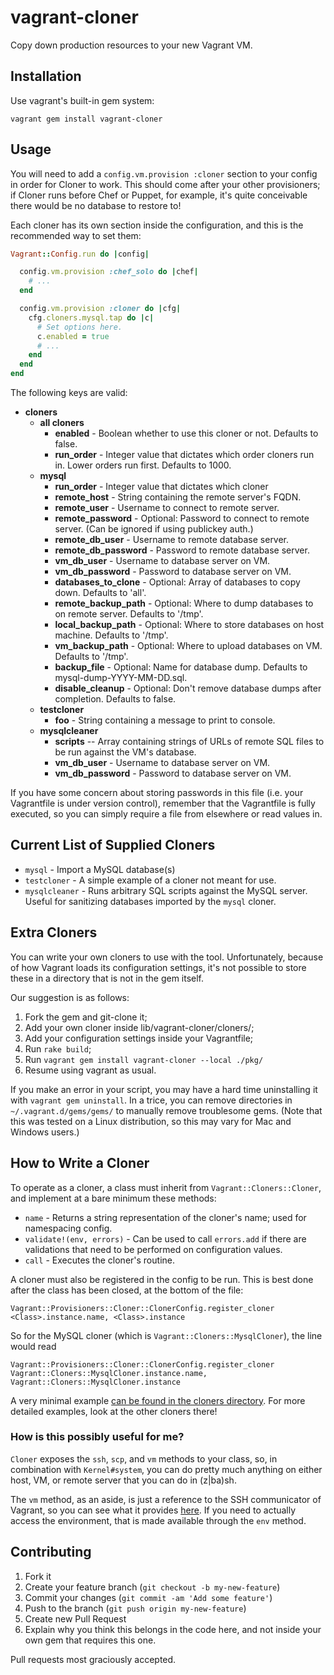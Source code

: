# vagrant-cloner

Copy down production resources to your new Vagrant VM.

## Installation

Use vagrant's built-in gem system:

    vagrant gem install vagrant-cloner

## Usage

You will need to add a `config.vm.provision :cloner` section to your config in
order for Cloner to work. This should come after your other provisioners; if
Cloner runs before Chef or Puppet, for example, it's quite conceivable there 
would be no database to restore to!

Each cloner has its own section inside the configuration, and this is the
recommended way to set them:

``` ruby
Vagrant::Config.run do |config|

  config.vm.provision :chef_solo do |chef|
    # ...
  end

  config.vm.provision :cloner do |cfg|
    cfg.cloners.mysql.tap do |c|
      # Set options here.
      c.enabled = true
      # ...
    end
  end
end
```

The following keys are valid:

- **cloners**
    - **all cloners**
        - **enabled** - Boolean whether to use this cloner or not. Defaults to false.
        - **run_order** - Integer value that dictates which order cloners run in. Lower orders run first. Defaults to 1000.
    - **mysql**
        - **run_order** - Integer value that dictates which cloner
        - **remote_host** - String containing the remote server's FQDN.
        - **remote_user** - Username to connect to remote server.
        - **remote_password** - Optional: Password to connect to remote server. (Can be ignored if using publickey auth.)
        - **remote_db_user** - Username to remote database server.
        - **remote_db_password** - Password to remote database server.
        - **vm_db_user** - Username to database server on VM.
        - **vm_db_password** - Password to database server on VM.
        - **databases_to_clone** - Optional: Array of databases to copy down. Defaults to 'all'.
        - **remote_backup_path** - Optional: Where to dump databases to on remote server. Defaults to '/tmp'.
        - **local_backup_path** - Optional: Where to store databases on host machine. Defaults to '/tmp'.
        - **vm_backup_path** - Optional: Where to upload databases on VM. Defaults to '/tmp'.
        - **backup_file** - Optional: Name for database dump. Defaults to mysql-dump-YYYY-MM-DD.sql.
        - **disable_cleanup** - Optional: Don't remove database dumps after completion. Defaults to false.
    - **testcloner**
        - **foo** - String containing a message to print to console.
    - **mysqlcleaner**
        - **scripts** -- Array containing strings of URLs of remote SQL files to be run against the VM's database.
        - **vm_db_user** - Username to database server on VM.
        - **vm_db_password** - Password to database server on VM.

If you have some concern about storing passwords in this file (i.e. your Vagrantfile
is under version control), remember that the Vagrantfile is fully executed, so you can
simply require a file from elsewhere or read values in.

## Current List of Supplied Cloners

- `mysql` - Import a MySQL database(s)
- `testcloner` - A simple example of a cloner not meant for use.
- `mysqlcleaner` - Runs arbitrary SQL scripts against the MySQL server. Useful for sanitizing databases imported by the `mysql` cloner.

## Extra Cloners

You can write your own cloners to use with the tool. Unfortunately, because of how Vagrant loads its configuration settings, it's not possible to store these in a directory that is not in the gem itself.

Our suggestion is as follows:

1. Fork the gem and git-clone it;
2. Add your own cloner inside lib/vagrant-cloner/cloners/;
3. Add your configuration settings inside your Vagrantfile;
4. Run `rake build`;
5. Run `vagrant gem install vagrant-cloner --local ./pkg/`
6. Resume using vagrant as usual.

If you make an error in your script, you may have a hard time uninstalling it with `vagrant gem uninstall`. In a trice, you can remove directories in `~/.vagrant.d/gems/gems/` to manually remove troublesome gems. (Note that this was tested on a Linux distribution, so this may vary for Mac and Windows users.)

## How to Write a Cloner

To operate as a cloner, a class must inherit from `Vagrant::Cloners::Cloner`, and implement at a bare minimum these methods:

- `name` - Returns a string representation of the cloner's name; used for namespacing config.
- `validate!(env, errors)` - Can be used to call `errors.add` if there are validations that need to be performed on configuration values.
- `call` - Executes the cloner's routine.

A cloner must also be registered in the config to be run. This is best done after the class has been closed, at the bottom of the file:

`Vagrant::Provisioners::Cloner::ClonerConfig.register_cloner <Class>.instance.name, <Class>.instance`

So for the MySQL cloner (which is `Vagrant::Cloners::MysqlCloner`), the line would read 

`Vagrant::Provisioners::Cloner::ClonerConfig.register_cloner Vagrant::Cloners::MysqlCloner.instance.name, Vagrant::Cloners::MysqlCloner.instance`

A very minimal example [can be found in the cloners directory](lib/vagrant-cloner/cloners/testcloner.rb). For more detailed examples, look at the other cloners there!

### How is this possibly useful for me?

`Cloner` exposes the `ssh`, `scp`, and `vm` methods to your class, so, in combination with `Kernel#system`, you can do pretty much anything on either host, VM, or remote server that you can do in (z|ba)sh.

The `vm` method, as an aside, is just a reference to the SSH communicator of Vagrant, so you can see what it provides [here](https://github.com/mitchellh/vagrant/blob/master/plugins/communicators/ssh/communicator.rb). If you need to actually access the environment, that is made available through the `env` method.

## Contributing

1. Fork it
2. Create your feature branch (`git checkout -b my-new-feature`)
3. Commit your changes (`git commit -am 'Add some feature'`)
4. Push to the branch (`git push origin my-new-feature`)
5. Create new Pull Request
6. Explain why you think this belongs in the code here, and not inside your own gem that requires this one.

Pull requests most graciously accepted.
